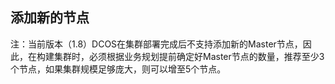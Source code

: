 ## 添加新的节点

注：当前版本（1.8）DCOS在集群部署完成后不支持添加新的Master节点，因此，在构建集群时，必须根据业务规划提前确定好Master节点的数量，推荐至少3个节点，如果集群规模足够庞大，则可以增至5个节点。



